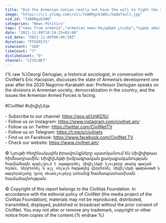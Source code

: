 ```yaml
---
title: "Did the Armenian nation really not have the will to fight the 2020 war?"
image: "https:\/\/i.ytimg.com\/vi\/7oW8Rgz61WQ\/hqdefault.jpg"
vid_id: "7oW8Rgz61WQ"
categories: "News-Politics"
tags: ["news from armenia","armenian news-հայկական լուրեր","лурер айастаниц"]
date: "2021-11-09T10:24:25+03:00"
vid_date: "2021-11-09T06:06:50Z"
duration: "PT45M17S"
viewcount: "160"
likeCount: "7"
dislikeCount: "0"
channel: "CIVILNET"
---
```

{% raw %}Georgi Derlugian, a historical sociologist, in conversation with CivilNet’s Eric Hacopian, discusses the state of Armenia’s development one year after the 2020 Nagorno-Karabakh war. Professor Derlugian speaks on the divisions in Armenian society, democratization in the country, and the issues the Armenian Armed Forces is facing. <br /><br />#CivilNet #ՍիվիլՆեթ<br /><br />- Subscribe to our channel: <a rel="nofollow" target="blank" href="https://goo.gl/UnKG5U">https://goo.gl/UnKG5U</a><br />- Follow us on Instagram: <a rel="nofollow" target="blank" href="https://www.instagram.com/civilnet.am/">https://www.instagram.com/civilnet.am/</a><br />- Follow us on Twitter: <a rel="nofollow" target="blank" href="https://twitter.com/CivilNetTV">https://twitter.com/CivilNetTV</a><br />- Follow us on Telegram: <a rel="nofollow" target="blank" href="https://t.me/s/civilnetv">https://t.me/s/civilnetv</a><br />- Find us on Facebook: <a rel="nofollow" target="blank" href="https://www.facebook.com/CivilNet.TV">https://www.facebook.com/CivilNet.TV</a><br />- Check our website: <a rel="nofollow" target="blank" href="https://www.civilnet.am/">https://www.civilnet.am/</a><br /><br />© Նյութի հեղինակային իրավունքները պատկանում են Սիվիլիթաս հիմնադրամին: ՍիվիլՆեթի խմբագրական  քաղաքականության համաձայն` արգելվում է օգտագործել ՍիվիլՆեթի նյութերը առանց պատշաճ հղման, ներբեռնել և այլ օնլայն հարթակից վերբեռնել ՍիվիլՆեթի պատրաստած և տարբերանշանը կրող տեսանյութերը` առանց համապատասխան համաձայնության:<br /><br />© Copyright of this report belongs to the Civilitas Foundation. In accordance with the editorial policy of CivilNet (the media project of the Civilitas Foundation), materials may not be reproduced, distributed, transmitted, displayed, published or broadcast without the prior consent of CivilNet. You may not alter or remove any trademark, copyright or other notice from copies of the content.{% endraw %}
